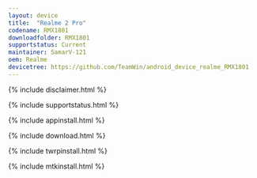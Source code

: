 ```yaml
---
layout: device
title:  "Realme 2 Pro"
codename: RMX1801
downloadfolder: RMX1801
supportstatus: Current
maintainer: SamarV-121
oem: Realme
devicetree: https://github.com/TeamWin/android_device_realme_RMX1801
---
```


{% include disclaimer.html %}

{% include supportstatus.html %}

{% include appinstall.html %}

{% include download.html %}

{% include twrpinstall.html %}

{% include mtkinstall.html %}
